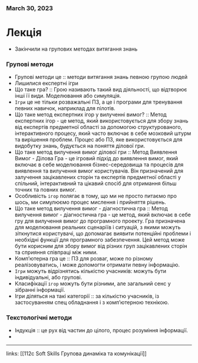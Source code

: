 
### March 30, 2023

# Лекція

- Закінчили на групових методах витягання знань

### Групові методи

- Групові методи це :: методи витягання знань певною групою людей
- Лишилися експертні ігри
- Що таке гра? :: Грою називають такий вид діяльності, що відтворює інші її види. Моделювання або симуляція.
- `Ігри` це не тільки розважальні ПЗ, а це і програми для тренування певних навичок, наприклад для пілотів.
- Що таке метод експертних ігор у вилученні вимог? :: Метод експертних ігор - це метод, який використовується для збору знань від експертів предметної області за допомогою структурованого, інтерактивного процесу, який часто включає в себе мозковий штурм та вирішення проблем. Процес або ПЗ, яке використовується для видобутку знань, будується на поняття ділової гри.
- Що таке метод вилучення вимог ділової гри :: Метод Виявлення Вимог - Ділова Гра - це ігровий підхід до виявлення вимог, який включає в себе моделювання бізнес-середовища та процесів для виявлення та вилучення вимог користувачів. Він призначений для залучення зацікавлених сторін та експертів предметної області у спільний, інтерактивний та цікавий спосіб для отримання більш точних та повних вимог.
- Особливість `ігор` полягає в тому, що ми не просто питаємо про шось, ми симулюємо процес мислення і прийняття рішень.
- Що таке метод вилучення вимог - діагностична гра :: Метод вилучення вимог - діагностична гра - це метод, який включає в себе гру для вилучення вимог до програмного проекту. Гра призначена для моделювання реальних сценаріїв і ситуацій, з якими можуть зіткнутися користувачі, що допомагає виявити потенційні проблеми і необхідні функції для програмного забезпечення. Цей метод може бути корисним для збору вимог від різних груп зацікавлених сторін та сприяння співпраці між ними.
- Комп’ютерна гра це :: ПЗ для розваг, може по різному реалізовуватись, і може допомогти отримати певну інформацію.
- `Ігри` можуть відрізнятись кількістю учасників: можуть бути індивідуальні, або групові.
- Класифікації `ігор` можуть бути різними, але загальний сенс у зібранні інформації.
- Ігри діляться на такі категорії :: за кількістю учасників, із застосуванням спец обладнання і з комп’ютерною технікою.

### Текстологічні методи

- Індукція :: це рух від частин до цілого, процес розуміння інформації.
- 



---

links: [[112c Soft Skills Групова динаміка та комунікації]]

